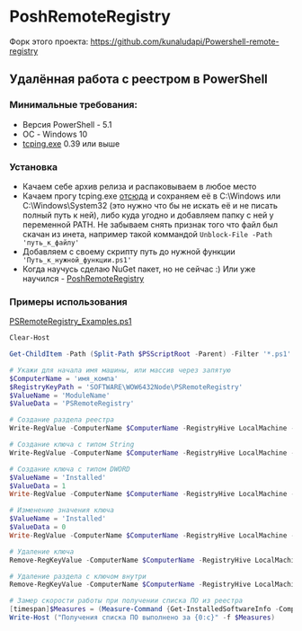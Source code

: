 # PoshRemoteRegistry
Форк этого проекта: https://github.com/kunaludapi/Powershell-remote-registry

## Удалённая работа с реестром в PowerShell

### Минимальные требования:
- Версия PowerShell - 5.1
- ОС - Windows 10
- [tcping.exe](https://elifulkerson.com/projects/tcping.php) 0.39 или выше

### Установка
- Качаем себе архив релиза и распаковываем в любое место
- Качаем прогу tcping.exe [отсюда](https://elifulkerson.com/projects/tcping.php) и сохраняем её в C:\Windows или C:\Windows\System32 (это нужно что бы не искать её и не писать полный путь к ней), либо куда угодно и добавляем папку с ней у переменной PATH. Не забываем снять признак того что файл был скачан из инета, например такой коммандой `Unblock-File -Path 'путь_к_файлу'`
- Добавляем с своему скрипту путь до нужной функции ` 'Путь_к_нужной_функции.ps1'`
- Когда научусь сделаю NuGet пакет, но не сейчас :) Или уже научился - [PoshRemoteRegistry](https://www.powershellgallery.com/packages/PoshRemoteRegistry)

### Примеры использования

[PSRemoteRegistry_Examples.ps1](https://raw.githubusercontent.com/pashalvov/PSRemoteRegistry/master/%D0%9F%D1%80%D0%B8%D0%BC%D0%B5%D1%80%D1%8B/PSRemoteRegistry_Examples.ps1)

```powershell
Clear-Host

Get-ChildItem -Path (Split-Path $PSScriptRoot -Parent) -Filter '*.ps1' -File | ForEach-Object {. $_.FullName}

# Укажи для начала имя машины, или массив через запятую
$ComputerName = 'имя_компа'
$RegistryKeyPath = 'SOFTWARE\WOW6432Node\PSRemoteRegistry'
$ValueName = 'ModuleName'
$ValueData = 'PSRemoteRegistry'

# Создание раздела реестра
Write-RegValue -ComputerName $ComputerName -RegistryHive LocalMachine -RegistryKeyPath 'SOFTWARE\WOW6432Node\' -ChildKey 'PSRemoteRegistry'

# Создание ключа с типом String
Write-RegValue -ComputerName $ComputerName -RegistryHive LocalMachine -RegistryKeyPath $RegistryKeyPath -ValueType String -ValueName $ValueName -ValueData $ValueData

# Создание ключа с типом DWORD
$ValueName = 'Installed'
$ValueData = 1
Write-RegValue -ComputerName $ComputerName -RegistryHive LocalMachine -RegistryKeyPath $RegistryKeyPath -ValueType DWord -ValueName $ValueName -ValueData $ValueData

# Изменение значения ключа
$ValueName = 'Installed'
$ValueData = 0
Write-RegValue -ComputerName $ComputerName -RegistryHive LocalMachine -RegistryKeyPath $RegistryKeyPath -ValueType DWord -ValueName $ValueName -ValueData $ValueData

# Удаление ключа
Remove-RegKeyValue -ComputerName $ComputerName -RegistryHive LocalMachine -RegistryKeyPath $RegistryKeyPath -ValueName $ValueName

# Удаление раздела с ключом внутри
Remove-RegKeyValue -ComputerName $ComputerName -RegistryHive LocalMachine -RegistryKeyPath 'SOFTWARE\WOW6432Node\' -ChildKey 'PSRemoteRegistry'

# Замер скорости работы при получении списка ПО из реестра
[timespan]$Measures = (Measure-Command {Get-InstalledSoftwareInfo -ComputerName $ComputerName})
Write-Host ("Получения списка ПО выполнено за {0:c}" -f $Measures)
```